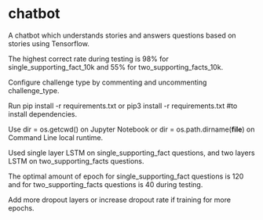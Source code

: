 # chatbot
A chatbot which understands stories and answers questions based on stories using Tensorflow.

The highest correct rate during testing is 98% for single_supporting_fact_10k and 55% for two_supporting_facts_10k.

Configure challenge type by commenting and uncommenting challenge_type.

Run pip install -r requirements.txt or pip3 install -r requirements.txt
#to install dependencies.

Use dir = os.getcwd() on Jupyter Notebook or dir = os.path.dirname(__file__) on Command Line local runtime.

Used single layer LSTM on single_supporting_fact questions, and two layers LSTM on two_supporting_facts questions.

The optimal amount of epoch for single_supporting_fact questions is 120 and for two_supporting_facts questions is 40 during testing.

Add more dropout layers or increase dropout rate if training for more epochs.


